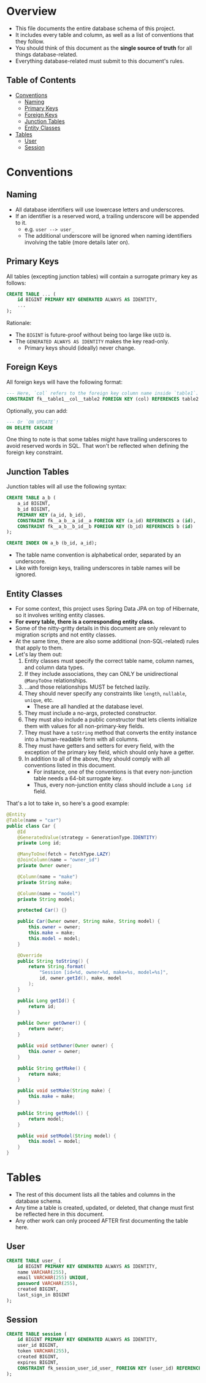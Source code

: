 # Overview

- This file documents the entire database schema of this project.
- It includes every table and column, as well as a list of conventions that they follow.
- You should think of this document as the **single source of truth** for all things database-related.
- Everything database-related must submit to this document's rules.

## Table of Contents

- [Conventions](#conventions)
    - [Naming](#naming)
    - [Primary Keys](#primary-keys)
    - [Foreign Keys](#foreign-keys)
    - [Junction Tables](#junction-tables)
    - [Entity Classes](#entity-classes)
- [Tables](#tables)
    - [User](#user)
    - [Session](#session)

# Conventions

## Naming

- All database identifiers will use lowercase letters and underscores.
- If an identifier is a reserved word, a trailing underscore will be appended to it.
    - e.g. `user --> user_`
    - The additional underscore will be ignored when naming identifiers involving the table (more details later on).

## Primary Keys

All tables (excepting junction tables) will contain a surrogate primary key as follows:

```sql
CREATE TABLE ... (
    id BIGINT PRIMARY KEY GENERATED ALWAYS AS IDENTITY,
    ...
);
```

Rationale:

- The `BIGINT` is future-proof without being too large like `UUID` is.
- The `GENERATED ALWAYS AS IDENTITY` makes the key read-only.
    - Primary keys should (ideally) never change.

## Foreign Keys

All foreign keys will have the following format:

```sql
--- Here, `col` refers to the foreign key column name inside `table1`.
CONSTRAINT fk__table1__col__table2 FOREIGN KEY (col) REFERENCES table2 (id)
```

Optionally, you can add:

```sql
--- Or `ON UPDATE`!
ON DELETE CASCADE
```

One thing to note is that some tables might have trailing underscores to avoid reserved words in SQL.
That won't be reflected when defining the foreign key constraint.

## Junction Tables

Junction tables will all use the following syntax:

```sql
CREATE TABLE a_b (
    a_id BIGINT,
    b_id BIGINT,
    PRIMARY KEY (a_id, b_id),
    CONSTRAINT fk__a_b__a_id__a FOREIGN KEY (a_id) REFERENCES a (id),
    CONSTRAINT fk__a_b__b_id__b FOREIGN KEY (b_id) REFERENCES b (id)
);

CREATE INDEX ON a_b (b_id, a_id);
```

- The table name convention is alphabetical order, separated by an underscore.
- Like with foreign keys, trailing underscores in table names will be ignored.

## Entity Classes

- For some context, this project uses Spring Data JPA on top of Hibernate, so it involves writing entity classes.
- **For every table, there is a corresponding entity class.**
- Some of the nitty-gritty details in this document are only relevant to migration scripts and not entity classes.
- At the same time, there are also some additional (non-SQL-related) rules that apply to them.
- Let's lay them out:
    1. Entity classes must specify the correct table name, column names, and column data types.
    2. If they include associations, they can ONLY be unidirectional `@ManyToOne` relationships.
    3. ...and those relationships MUST be fetched lazily.
    4. They should never specify any constraints like `length`, `nullable`, `unique`, etc.
        - These are all handled at the database level.
    5. They must include a no-args, protected constructor.
    6. They must also include a public constructor that lets clients initialize them with values for all non-primary-key
       fields.
    7. They must have a `toString` method that converts the entity instance into a human-readable form with all columns.
    8. They must have getters and setters for every field, with the exception of the primary key field, which should
       only have a getter.
    9. In addition to all of the above, they should comply with all conventions listed in this document.
        - For instance, one of the conventions is that every non-junction table needs a 64-bit surrogate key.
        - Thus, every non-junction entity class should include a `Long id` field.

That's a lot to take in, so here's a good example:

```java
@Entity
@Table(name = "car")
public class Car {
    @Id
    @GeneratedValue(strategy = GenerationType.IDENTITY)
    private Long id;

    @ManyToOne(fetch = FetchType.LAZY)
    @JoinColumn(name = "owner_id")
    private Owner owner;

    @Column(name = "make")
    private String make;

    @Column(name = "model")
    private String model;

    protected Car() {}

    public Car(Owner owner, String make, String model) {
        this.owner = owner;
        this.make = make;
        this.model = model;
    }

    @Override
    public String toString() {
        return String.format(
            "Session [id=%d, owner=%d, make=%s, model=%s]",
            id, owner.getId(), make, model
        );
    }

    public Long getId() {
        return id;
    }

    public Owner getOwner() {
        return owner;
    }

    public void setOwner(Owner owner) {
        this.owner = owner;
    }

    public String getMake() {
        return make;
    }

    public void setMake(String make) {
        this.make = make;
    }

    public String getModel() {
        return model;
    }

    public void setModel(String model) {
        this.model = model;
    }
}
```

# Tables

- The rest of this document lists all the tables and columns in the database schema.
- Any time a table is created, updated, or deleted, that change must first be reflected here in this document.
- Any other work can only proceed AFTER first documenting the table here.

## User

```sql
CREATE TABLE user_ (
    id BIGINT PRIMARY KEY GENERATED ALWAYS AS IDENTITY,
    name VARCHAR(255),
    email VARCHAR(255) UNIQUE,
    password VARCHAR(255),
    created BIGINT,
    last_sign_in BIGINT
);
```

## Session

```sql
CREATE TABLE session (
    id BIGINT PRIMARY KEY GENERATED ALWAYS AS IDENTITY,
    user_id BIGINT,
    token VARCHAR(255),
    created BIGINT,
    expires BIGINT,
    CONSTRAINT fk_session_user_id_user_ FOREIGN KEY (user_id) REFERENCES user_ (id) ON DELETE CASCADE
);
```
